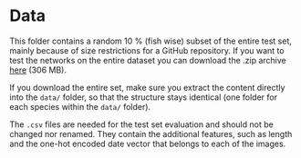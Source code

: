 # Data

This folder contains a random 10 % (fish wise) subset of the entire test set, mainly because of size restrictions for a GitHub repository. If you want to test the networks on the entire dataset you can download the .zip archive [here](https://drive.google.com/open?id=0B3YsW-PFiJOLdkRxS05DdGRraTA) (306 MB).

If you download the entire set, make sure you extract the content directly into the `data/` folder, so that the structure stays identical (one folder for each species within the `data/` folder).

The `.csv` files are needed for the test set evaluation and should not be changed nor renamed. They contain the additional features, such as length and the one-hot encoded date vector that belongs to each of the images.
